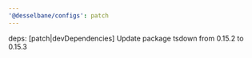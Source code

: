 ```yaml
---
'@desselbane/configs': patch
---
```


deps: [patch|devDependencies] Update package tsdown from 0.15.2 to 0.15.3
